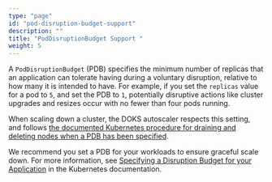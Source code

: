 ```yaml
---
type: "page"
id: "pod-disruption-budget-support"
description: ""
title: "PodDisruptionBudget Support "
weight: 5
---
```


A `PodDisruptionBudget` (PDB) specifies the minimum number of replicas that an application can tolerate having during a voluntary disruption, relative to how many it is intended to have. For example, if you set the `replicas` value for a pod to `5`, and set the PDB to `1`, potentially disruptive actions like cluster upgrades and resizes occur with no fewer than four pods running.

When scaling down a cluster, the DOKS autoscaler respects this setting, and follows [the documented Kubernetes procedure for draining and deleting nodes when a PDB has been specified](https://github.com/kubernetes/autoscaler/blob/master/cluster-autoscaler/FAQ.md#does-ca-work-with-poddisruptionbudget-in-scale-down).

We recommend you set a PDB for your workloads to ensure graceful scale down. For more information, see [Specifying a Disruption Budget for your Application](https://kubernetes.io/docs/tasks/run-application/configure-pdb/) in the Kubernetes documentation.
